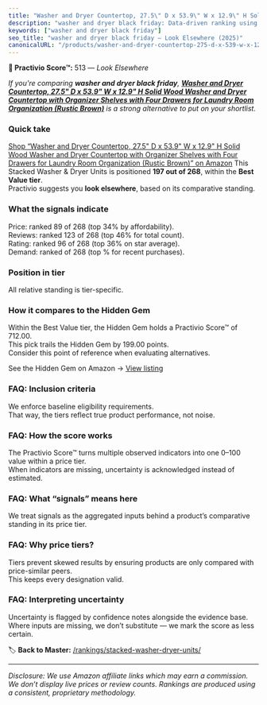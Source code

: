 ```yaml
---
title: "Washer and Dryer Countertop, 27.5\" D x 53.9\" W x 12.9\" H Solid Wood Washer and Dryer Countertop with Organizer Shelves with Four Drawers for Laundry Room Organization (Rustic Brown)"
description: "washer and dryer black friday: Data-driven ranking using the Practivio Score™. Positioned by quality, value, demand, findability, momentum."
keywords: ["washer and dryer black friday"]
seo_title: "washer and dryer black friday — Look Elsewhere (2025)"
canonicalURL: "/products/washer-and-dryer-countertop-275-d-x-539-w-x-129-h-solid-wood-washer-and-dryer-countertop-with-organizer-shelves-with-four-drawers-for-laundry-room-organization-rustic-brown-B0DJK6RBZ7/"
---
```


**🚫 Practivio Score™:** 513 — _Look Elsewhere_


*If you're comparing **washer and dryer black friday**, **[Washer and Dryer Countertop, 27.5" D x 53.9" W x 12.9" H Solid Wood Washer and Dryer Countertop with Organizer Shelves with Four Drawers for Laundry Room Organization (Rustic Brown)](https://www.amazon.com/dp/B0DJK6RBZ7?tag=practivio-20)** is a strong alternative to put on your shortlist.*
### Quick take
[Shop “Washer and Dryer Countertop, 27.5" D x 53.9" W x 12.9" H Solid Wood Washer and Dryer Countertop with Organizer Shelves with Four Drawers for Laundry Room Organization (Rustic Brown)” on Amazon](https://www.amazon.com/dp/B0DJK6RBZ7?tag=practivio-20)
This Stacked Washer & Dryer Units is positioned **197 out of 268**, within the **Best Value tier**.  
Practivio suggests you **look elsewhere**, based on its comparative standing.

### What the signals indicate
Price: ranked 89 of 268 (top 34% by affordability).  
Reviews: ranked 123 of 268 (top 46% for total count).  
Rating: ranked 96 of 268 (top 36% on star average).  
Demand: ranked  of 268 (top % for recent purchases).

### Position in tier
All relative standing is tier-specific.

### How it compares to the Hidden Gem
Within the Best Value tier, the Hidden Gem holds a Practivio Score™ of 712.00.  
This pick trails the Hidden Gem by 199.00 points.  
Consider this point of reference when evaluating alternatives.  

See the Hidden Gem on Amazon → [View listing](https://www.amazon.com/dp/B095KG5FPT?tag=practivio-20)

### FAQ: Inclusion criteria
We enforce baseline eligibility requirements.  
That way, the tiers reflect true product performance, not noise.

### FAQ: How the score works
The Practivio Score™ turns multiple observed indicators into one 0–100 value within a price tier.  
When indicators are missing, uncertainty is acknowledged instead of estimated.

### FAQ: What “signals” means here
We treat signals as the aggregated inputs behind a product’s comparative standing in its price tier.

### FAQ: Why price tiers?
Tiers prevent skewed results by ensuring products are only compared with price-similar peers.  
This keeps every designation valid.

### FAQ: Interpreting uncertainty
Uncertainty is flagged by confidence notes alongside the evidence base.  
Where inputs are missing, we don’t substitute — we mark the score as less certain.


🏷️ **Back to Master:** [/rankings/stacked-washer-dryer-units/](/rankings/stacked-washer-dryer-units/)

---
_Disclosure: We use Amazon affiliate links which may earn a commission. We don’t display live prices or review counts. Rankings are produced using a consistent, proprietary methodology._
